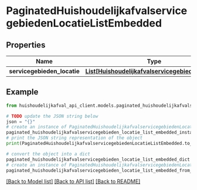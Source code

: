 # PaginatedHuishoudelijkafvalservicegebiedenLocatieListEmbedded


## Properties

Name | Type | Description | Notes
------------ | ------------- | ------------- | -------------
**servicegebieden_locatie** | [**List[HuishoudelijkafvalservicegebiedenLocatie]**](HuishoudelijkafvalservicegebiedenLocatie.md) |  | [optional] 

## Example

```python
from huishoudelijkafval_api_client.models.paginated_huishoudelijkafvalservicegebieden_locatie_list_embedded import PaginatedHuishoudelijkafvalservicegebiedenLocatieListEmbedded

# TODO update the JSON string below
json = "{}"
# create an instance of PaginatedHuishoudelijkafvalservicegebiedenLocatieListEmbedded from a JSON string
paginated_huishoudelijkafvalservicegebieden_locatie_list_embedded_instance = PaginatedHuishoudelijkafvalservicegebiedenLocatieListEmbedded.from_json(json)
# print the JSON string representation of the object
print(PaginatedHuishoudelijkafvalservicegebiedenLocatieListEmbedded.to_json())

# convert the object into a dict
paginated_huishoudelijkafvalservicegebieden_locatie_list_embedded_dict = paginated_huishoudelijkafvalservicegebieden_locatie_list_embedded_instance.to_dict()
# create an instance of PaginatedHuishoudelijkafvalservicegebiedenLocatieListEmbedded from a dict
paginated_huishoudelijkafvalservicegebieden_locatie_list_embedded_from_dict = PaginatedHuishoudelijkafvalservicegebiedenLocatieListEmbedded.from_dict(paginated_huishoudelijkafvalservicegebieden_locatie_list_embedded_dict)
```
[[Back to Model list]](../README.md#documentation-for-models) [[Back to API list]](../README.md#documentation-for-api-endpoints) [[Back to README]](../README.md)


